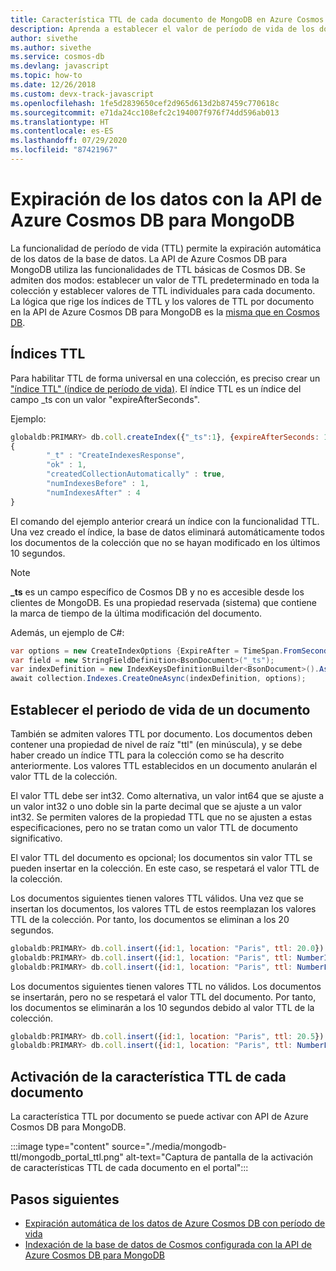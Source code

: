 ```yaml
---
title: Característica TTL de cada documento de MongoDB en Azure Cosmos DB
description: Aprenda a establecer el valor de período de vida de los documentos con la API de Azure Cosmos DB para MongoDB para purgarlos automáticamente del sistema después de un período de tiempo.
author: sivethe
ms.author: sivethe
ms.service: cosmos-db
ms.devlang: javascript
ms.topic: how-to
ms.date: 12/26/2018
ms.custom: devx-track-javascript
ms.openlocfilehash: 1fe5d2839650cef2d965d613d2b87459c770618c
ms.sourcegitcommit: e71da24cc108efc2c194007f976f74dd596ab013
ms.translationtype: HT
ms.contentlocale: es-ES
ms.lasthandoff: 07/29/2020
ms.locfileid: "87421967"
---
```

# <a name="expire-data-with-azure-cosmos-dbs-api-for-mongodb"></a>Expiración de los datos con la API de Azure Cosmos DB para MongoDB

La funcionalidad de período de vida (TTL) permite la expiración automática de los datos de la base de datos. La API de Azure Cosmos DB para MongoDB utiliza las funcionalidades de TTL básicas de Cosmos DB. Se admiten dos modos: establecer un valor de TTL predeterminado en toda la colección y establecer valores de TTL individuales para cada documento. La lógica que rige los índices de TTL y los valores de TTL por documento en la API de Azure Cosmos DB para MongoDB es la [misma que en Cosmos DB](../cosmos-db/mongodb-indexing.md).

## <a name="ttl-indexes"></a>Índices TTL
Para habilitar TTL de forma universal en una colección, es preciso crear un ["índice TTL" (índice de período de vida)](../cosmos-db/mongodb-indexing.md). El índice TTL es un índice del campo _ts con un valor "expireAfterSeconds".

Ejemplo:
```JavaScript
globaldb:PRIMARY> db.coll.createIndex({"_ts":1}, {expireAfterSeconds: 10})
{
        "_t" : "CreateIndexesResponse",
        "ok" : 1,
        "createdCollectionAutomatically" : true,
        "numIndexesBefore" : 1,
        "numIndexesAfter" : 4
}
```

El comando del ejemplo anterior creará un índice con la funcionalidad TTL. Una vez creado el índice, la base de datos eliminará automáticamente todos los documentos de la colección que no se hayan modificado en los últimos 10 segundos. 

> [!NOTE]
> **_ts** es un campo específico de Cosmos DB y no es accesible desde los clientes de MongoDB. Es una propiedad reservada (sistema) que contiene la marca de tiempo de la última modificación del documento.
>
    
Además, un ejemplo de C#: 

```csharp
var options = new CreateIndexOptions {ExpireAfter = TimeSpan.FromSeconds(10)}; 
var field = new StringFieldDefinition<BsonDocument>("_ts"); 
var indexDefinition = new IndexKeysDefinitionBuilder<BsonDocument>().Ascending(field); 
await collection.Indexes.CreateOneAsync(indexDefinition, options); 
``` 

## <a name="set-time-to-live-value-for-a-document"></a>Establecer el periodo de vida de un documento 
También se admiten valores TTL por documento. Los documentos deben contener una propiedad de nivel de raíz "ttl" (en minúscula), y se debe haber creado un índice TTL para la colección como se ha descrito anteriormente. Los valores TTL establecidos en un documento anularán el valor TTL de la colección.

El valor TTL debe ser int32. Como alternativa, un valor int64 que se ajuste a un valor int32 o uno doble sin la parte decimal que se ajuste a un valor int32. Se permiten valores de la propiedad TTL que no se ajusten a estas especificaciones, pero no se tratan como un valor TTL de documento significativo.

El valor TTL del documento es opcional; los documentos sin valor TTL se pueden insertar en la colección.  En este caso, se respetará el valor TTL de la colección. 

Los documentos siguientes tienen valores TTL válidos. Una vez que se insertan los documentos, los valores TTL de estos reemplazan los valores TTL de la colección. Por tanto, los documentos se eliminan a los 20 segundos.   

```JavaScript 
globaldb:PRIMARY> db.coll.insert({id:1, location: "Paris", ttl: 20.0}) 
globaldb:PRIMARY> db.coll.insert({id:1, location: "Paris", ttl: NumberInt(20)}) 
globaldb:PRIMARY> db.coll.insert({id:1, location: "Paris", ttl: NumberLong(20)}) 
```

Los documentos siguientes tienen valores TTL no válidos. Los documentos se insertarán, pero no se respetará el valor TTL del documento. Por tanto, los documentos se eliminarán a los 10 segundos debido al valor TTL de la colección. 

```JavaScript 
globaldb:PRIMARY> db.coll.insert({id:1, location: "Paris", ttl: 20.5}) //TTL value contains non-zero decimal part. 
globaldb:PRIMARY> db.coll.insert({id:1, location: "Paris", ttl: NumberLong(2147483649)}) //TTL value is greater than Int32.MaxValue (2,147,483,648). 
``` 

## <a name="how-to-activate-the-per-document-ttl-feature"></a>Activación de la característica TTL de cada documento

La característica TTL por documento se puede activar con API de Azure Cosmos DB para MongoDB.

:::image type="content" source="./media/mongodb-ttl/mongodb_portal_ttl.png" alt-text="Captura de pantalla de la activación de características TTL de cada documento en el portal":::

## <a name="next-steps"></a>Pasos siguientes
* [Expiración automática de los datos de Azure Cosmos DB con período de vida](../cosmos-db/time-to-live.md)
* [Indexación de la base de datos de Cosmos configurada con la API de Azure Cosmos DB para MongoDB](../cosmos-db/mongodb-indexing.md)
